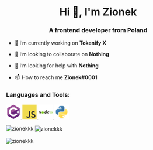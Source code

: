 <h1 align="center">Hi 👋, I'm Zionek</h1>
<h3 align="center">A frontend developer from Poland</h3>

- 🔭 I’m currently working on **Tokenify X**

- 👯 I’m looking to collaborate on **Nothing**

- 🤝 I’m looking for help with **Nothing**

- 📫 How to reach me **Zionek#0001**

<h3 align="left">Languages and Tools:</h3>
<p align="left"> <a href="https://www.w3schools.com/cs/" target="_blank" rel="noreferrer"> <img src="https://raw.githubusercontent.com/devicons/devicon/master/icons/csharp/csharp-original.svg" alt="csharp" width="40" height="40"/> </a> <a href="https://developer.mozilla.org/en-US/docs/Web/JavaScript" target="_blank" rel="noreferrer"> <img src="https://raw.githubusercontent.com/devicons/devicon/master/icons/javascript/javascript-original.svg" alt="javascript" width="40" height="40"/> </a> <a href="https://nodejs.org" target="_blank" rel="noreferrer"> <img src="https://raw.githubusercontent.com/devicons/devicon/master/icons/nodejs/nodejs-original-wordmark.svg" alt="nodejs" width="40" height="40"/> </a> <a href="https://www.python.org" target="_blank" rel="noreferrer"> <img src="https://raw.githubusercontent.com/devicons/devicon/master/icons/python/python-original.svg" alt="python" width="40" height="40"/> </a> </p>

<p><img align="left" src="https://github-readme-stats.vercel.app/api/top-langs?username=zionekkk&show_icons=true&locale=en&layout=compact" alt="zionekkk" /></p>

<p>&nbsp;<img align="center" src="https://github-readme-stats.vercel.app/api?username=zionekkk&show_icons=true&locale=en" alt="zionekkk" /></p>

<p><img align="center" src="https://github-readme-streak-stats.herokuapp.com/?user=zionekkk&" alt="zionekkk" /></p>
